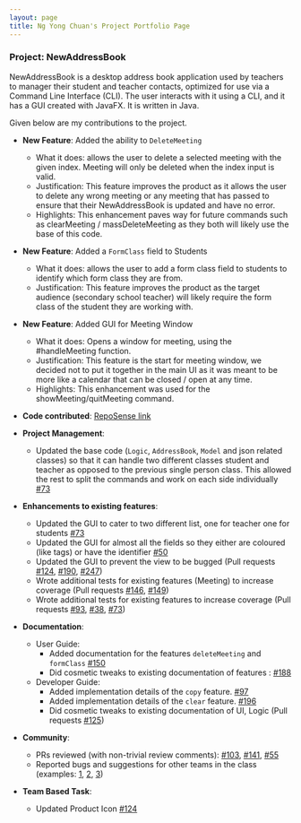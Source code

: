 ```yaml
---
layout: page
title: Ng Yong Chuan's Project Portfolio Page
---
```


### Project: NewAddressBook

NewAddressBook is a desktop address book application used by teachers to manager their student and teacher contacts, optimized for use via a Command Line Interface (CLI). The user interacts with it using a CLI, and
it has a GUI created with JavaFX. It is written in Java.

Given below are my contributions to the project.

* **New Feature**: Added the ability to `DeleteMeeting`
  * What it does: allows the user to delete a selected meeting with the given index. Meeting will only be deleted when the index input is valid.
  * Justification: This feature improves the product as it allows the user to delete any wrong meeting or any meeting that has passed to ensure that their NewAddressBook is updated and have no error.
  * Highlights: This enhancement paves way for future commands such as clearMeeting / massDeleteMeeting as they both will likely use the base of this code.

* **New Feature**: Added a `FormClass` field to Students
  * What it does: allows the user to add a form class field to students to identify which form class they are from.
  * Justification: This feature improves the product as the target audience (secondary school teacher) will likely require the form class of the student they are working with.

* **New Feature**: Added GUI for Meeting Window
  * What it does: Opens a window for meeting, using the #handleMeeting function.
  * Justification: This feature is the start for meeting window, we decided not to put it together in the main UI as it was meant to be more like a calendar that can be closed / open at any time.
  * Highlights: This enhancement was used for the showMeeting/quitMeeting command.
  
* **Code contributed**: [RepoSense link](https://nus-cs2103-ay2122s1.github.io/tp-dashboard/?search=t16&sort=groupTitle&sortWithin=title&since=2021-09-17&timeframe=commit&mergegroup=&groupSelect=groupByRepos&breakdown=true&checkedFileTypes=docs~functional-code~test-code~other&tabOpen=true&tabType=authorship&tabAuthor=random689&tabRepo=AY2122S1-CS2103-T16-3%2Ftp%5Bmaster%5D&authorshipIsMergeGroup=false&authorshipFileTypes=docs~functional-code~test-code&authorshipIsBinaryFileTypeChecked=false)

* **Project Management**:
  * Updated the base code (`Logic`, `AddressBook`, `Model` and json related classes) so that it can handle two different classes student and teacher as opposed to the previous single person class. This allowed the rest to split the commands and work on each side individually [\#73](https://github.com/AY2122S1-CS2103-T16-3/tp/pull/73)

* **Enhancements to existing features**:
    * Updated the GUI to cater to two different list, one for teacher one for students [\#73](https://github.com/AY2122S1-CS2103-T16-3/tp/pull/73)
    * Updated the GUI for almost all the fields so they either are coloured (like tags) or have the identifier [\#50](https://github.com/AY2122S1-CS2103-T16-3/tp/pull/50)
    * Updated the GUI to prevent the view to be bugged (Pull requests [\#124](https://github.com/AY2122S1-CS2103-T16-3/tp/pull/124), [\#190](https://github.com/AY2122S1-CS2103-T16-3/tp/pull/190), [\#247](https://github.com/AY2122S1-CS2103-T16-3/tp/pull/247))
    * Wrote additional tests for existing features (Meeting) to increase coverage (Pull requests [\#146](https://github.com/AY2122S1-CS2103-T16-3/tp/pull/146), [\#149](https://github.com/AY2122S1-CS2103-T16-3/tp/pull/149))
    * Wrote additional tests for existing features to increase coverage (Pull requests [\#93](), [\#38](), [\#73](https://github.com/AY2122S1-CS2103-T16-3/tp/pull/73)) <div style="page-break-after: always;"></div>

* **Documentation**:
  * User Guide:
    * Added documentation for the features `deleteMeeting` and `formClass` [\#150](https://github.com/AY2122S1-CS2103-T16-3/tp/pull/150)
    * Did cosmetic tweaks to existing documentation of features : [\#188](https://github.com/AY2122S1-CS2103-T16-3/tp/pull/188)
  * Developer Guide:
    * Added implementation details of the `copy` feature. [\#97](https://github.com/AY2122S1-CS2103-T16-3/tp/pull/97)
    * Added implementation details of the `clear` feature. [\#196](https://github.com/AY2122S1-CS2103-T16-3/tp/pull/196)
    * Did cosmetic tweaks to existing documentation of UI, Logic (Pull requests [\#125](https://github.com/AY2122S1-CS2103-T16-3/tp/pull/125))

* **Community**:
  * PRs reviewed (with non-trivial review comments): [\#103](https://github.com/AY2122S1-CS2103-T16-3/tp/pull/103), [\#141](https://github.com/AY2122S1-CS2103-T16-3/tp/pull/141), [\#55](https://github.com/AY2122S1-CS2103-T16-3/tp/pull/55)
  * Reported bugs and suggestions for other teams in the class (examples: [1](), [2](), [3]())

* **Team Based Task**:
  * Updated Product Icon [\#124](https://github.com/AY2122S1-CS2103-T16-3/tp/pull/124)
